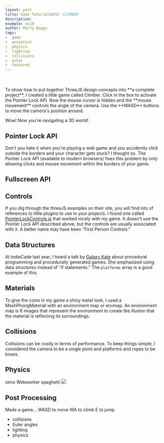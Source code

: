```yaml
---
layout: post
title: Game Tutorial&#58; CLIMBER
description:
example: ex10
author: Marty Boggs
tags:
-  game
-  animation
-  physics
-  lighting
-  collisions
-  euler
-  featured
---
```

<br>
<br>
<div id="info"></div>
To show how to put together ThreeJS design concepts into **a complete project**, I created a little game called Climber. Click in the box to activate the Pointer Lock API. Now the mouse cursor is hidden and the **mouse movement** controls the angle of the camera. Use the **WASD** buttons to move the camera's position around.

Wow! Now you're navigating a 3D world!

## Pointer Lock API

Don't you hate it when you're playing a web game and you accidently click outside the borders and your character gets stuck? I thought so. The Pointer Lock API (available to modern browsers) fixes this problem by only allowing clicks and mouse movement within the borders of your game.

## Fullscreen API

## Controls

If you dig through the threeJS examples on their site, you will find lots of references to little plugins to use in your projects. I found one called <a href="https://threejs.org/examples/js/controls/PointerLockControls.js" target="_blank" rel="nofollow">PointerLockControls.js</a> that worked nicely with my game. It doesn't use the Pointer Lock API described above, but the controls are usually associated with it. A better name may have been "First Person Controls."

## Data Structures

At IndieCade last year, I heard a talk by <a href="http://www.galaxykate.com/" target="_blank" rel="nofollow">Galaxy Kate</a> about procedural programming and procedurally generated games. She emphasized using data structures instead of "if statements." The `platforms` array is a good example of this.

## Materials

To give the coins in my game a shiny metal look, I used a MeshPhongMaterial with an environment map or envmap. An environment map is 6 images that represent the environment to create the illusion that the material is reflecting its surroundings.

## Collisions

Collisions can be costly in terms of performance. To keep things simple, I considered the camera to be a single point and platforms and ropes to be boxes.

## Physics

oimo Webworker
spaghetti <img src="{{site.url}}/images/spaghetti.jpg">

## Post Processing

<script src="http://threejs.org/examples/js/shaders/CopyShader.js"></script>
<script src="http://threejs.org/examples/js/shaders/DotScreenShader.js"></script>
<script src="http://threejs.org/examples/js/shaders/RGBShiftShader.js"></script>
<script src="http://threejs.org/examples/js/postprocessing/EffectComposer.js"></script>
<script src="http://threejs.org/examples/js/postprocessing/RenderPass.js"></script>
<script src="http://threejs.org/examples/js/postprocessing/MaskPass.js"></script>
<script src="http://threejs.org/examples/js/postprocessing/ShaderPass.js"></script>
<!-- 			// // platforms have static bounding boxes.. need to be generated once?
			// firstBB = new THREE.Box3().setFromObject(firstObject);
			// secondBB = new THREE.Box3().setFromObject(secondObject);
			// var collision = firstBB.isIntersectionBox(secondBB);
	// gravity
	// -9.8m/s/s /60/60
	// -0.00272m/f/f
	// -0.00272u/f/f
	// max = -54m/s
	// max = -0.9 u/f
	// jump (TODO: make jump change based on hold length)
	// TODO: stepping off ledge, disable jumping
	// TODO: remove diagonal bug
-->
Made a game...
WASD to move
WA to climb
E to jump

* collisions
* Euler angles
* lighting
* physics
